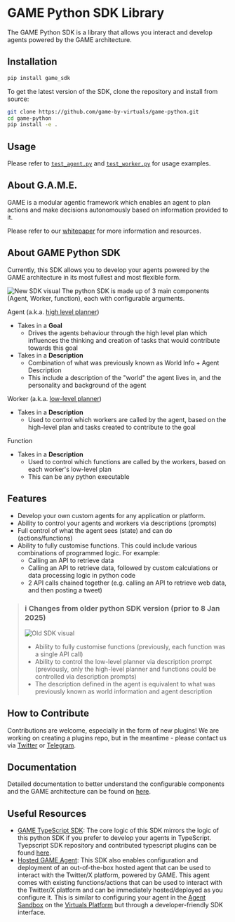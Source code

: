   # GAME Python SDK Library
The GAME Python SDK is a library that allows you interact and develop agents powered by the GAME architecture.

## Installation
```bash
pip install game_sdk
```

To get the latest version of the SDK, clone the repository and install from source:
```bash
git clone https://github.com/game-by-virtuals/game-python.git
cd game-python
pip install -e .
```

## Usage
Please refer to [`test_agent.py`](examples/game/test_agent.py) and [`test_worker.py`](examples/game/test_worker.py) for usage examples.

## About G.A.M.E.
GAME is a modular agentic framework which enables an agent to plan actions and make decisions autonomously based on information provided to it.

Please refer to our [whitepaper](https://whitepaper.virtuals.io/developer-documents/game-framework) for more information and resources.

## About GAME Python SDK
Currently, this SDK allows you to develop your agents powered by the GAME architecture in its most fullest and most flexible form.

![New SDK visual](docs/imgs/new_sdk_visual.png)
The python SDK is made up of 3 main components (Agent, Worker, function), each with configurable arguments.

Agent (a.k.a. [high level planner](https://whitepaper.virtuals.io/developer-documents/game-framework/game-overview#high-level-planner-hlp-context))
- Takes in a <b>Goal</b>
  - Drives the agents behaviour through the high level plan which influences the thinking and creation of tasks that would contribute towards this goal
- Takes in a <b>Description</b>
  - Combination of what was previously known as World Info + Agent Description
  - This include a description of the "world" the agent lives in, and the personality and background of the agent

Worker (a.k.a. [low-level planner](https://whitepaper.virtuals.io/developer-documents/game-framework/game-overview#low-level-planner-llp-context)) 
- Takes in a <b>Description</b>
  - Used to control which workers are called by the agent, based on the high-level plan and tasks created to contribute to the goal

Function
- Takes in a <b>Description</b>
  - Used to control which functions are called by the workers, based on each worker's low-level plan
  - This can be any python executable

## Features
- Develop your own custom agents for any application or platform. 
- Ability to control your agents and workers via descriptions (prompts)
- Full control of what the agent sees (state) and can do (actions/functions)
- Ability to fully customise functions. This could include various combinations of programmed logic. For example:
  - Calling an API to retrieve data
  - Calling an API to retrieve data, followed by custom calculations or data processing logic in python code
  - 2 API calls chained together (e.g. calling an API to retrieve web data, and then posting a tweet)

> ### ℹ️ Changes from older python SDK version (prior to 8 Jan 2025)
>![Old SDK visual](docs/imgs/old_sdk_visual.png)
> - Ability to fully customise functions (previously, each function was a single API call)
> - Ability to control the low-level planner via description prompt (previously, only the high-level planner and functions could be controlled via description prompts)
> - The description defined in the agent is equivalent to what was previously known as world information and agent description


## How to Contribute
Contributions are welcome, especially in the form of new plugins! We are working on creating a plugins repo, but in the meantime - please contact us via [Twitter](https://x.com/GAME_Virtuals) or [Telegram](https://t.me/virtuals).

## Documentation
Detailed documentation to better understand the configurable components and the GAME architecture can be found on [here](https://whitepaper.virtuals.io/developer-documents/game-framework).

## Useful Resources
- [GAME TypeScript SDK](https://www.npmjs.com/package/@virtuals-protocol/game): The core logic of this SDK mirrors the logic of this python SDK if you prefer to develop your agents in TypeScript. Tyepscript SDK repository and contributed typescript plugins can be found [here](https://github.com/game-by-virtuals/game-node).
- [Hosted GAME Agent](./src/game_sdk/hosted_game/README.md): This SDK also enables configuration and deployment of an out-of-the-box hosted agent that can be used to interact with the Twitter/X platform, powered by GAME. This agent comes with existing functions/actions that can be used to interact with the Twitter/X platform and can be immediately hosted/deployed as you configure it. This is similar to configuring your agent in the [Agent Sandbox](https://game-lite.virtuals.io/) on the [Virtuals Platform](https://app.virtuals.io/) but through a developer-friendly SDK interface.
